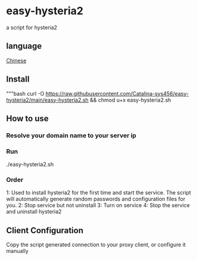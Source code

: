 # easy-hysteria2

 a script for hysteria2

## language

 [Chinese](README_zh.md)

## Install

"""bash
curl -O https://raw.githubusercontent.com/Catalina-sys456/easy-hysteria2/main/easy-hysteria2.sh && chmod u+x easy-hysteria2.sh

## How to use

### Resolve your domain name to your server ip

### Run
 ./easy-hysteria2.sh

### Order
 1: Used to install hysteria2 for the first time and start the service. The script will automatically generate random passwords and configuration files for you.
 2: Stop service but not uninstall
 3: Turn on service
 4: Stop the service and uninstall hysteria2

## Client Configuration
 Copy the script generated connection to your proxy client, or configure it manually
